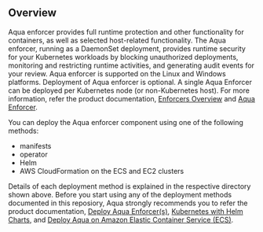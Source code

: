 ## Overview

Aqua enforcer provides full runtime protection and other functionality for containers, as well as selected host-related functionality. The Aqua enforcer, running as a DaemonSet deployment, provides runtime security for your Kubernetes workloads by blocking unauthorized deployments, monitoring and restricting runtime activities, and generating audit events for your review. Aqua enforcer is supported on the Linux and Windows platforms. Deployment of Aqua enforcer is optional. A single Aqua Enforcer can be deployed per Kubernetes node (or non-Kubernetes host). For more information, refer the product documentation, [Enforcers Overview](https://docs.aquasec.com/docs/enforcers-overview#section-aqua-enforcers) and [Aqua Enforcer](https://docs.aquasec.com/docs/aqua-enforcer).

You can deploy the Aqua enforcer component using one of the following methods:
* manifests
* operator
* Helm
* AWS CloudFormation on the ECS and EC2 clusters 

Details of each deployment method is explained in the respective directory shown above. Before you start using any of the deployment methods documented in this reposiory, Aqua strongly recommends you to refer the product documentation, [Deploy Aqua Enforcer(s)](https://docs.aquasec.com/docs/deploy-k8s-aqua-enforcers), [Kubernetes with Helm Charts](https://docs.aquasec.com/docs/kubernetes-with-helm#section-step-4-deploy-the-aqua-enforcer), and [Deploy Aqua on Amazon Elastic Container Service (ECS)](https://docs.aquasec.com/docs/amazon-elastic-container-service-ecs#section-step-2-deploy-aqua-enforcers).